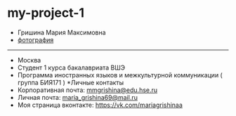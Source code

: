 # my-project-1
- Гришина Мария Максимовна
- [фотография](https://pp.userapi.com/c841238/v841238571/3f922/y-pkoaFyM3U.jpg)
***********
- Москва
- Студент 1 курса бакалавриата ВШЭ
- Программа иностранных языков и межкультурной коммуникации ( группа БИЯ171 )
*Личные контакты
- Корпоративная почта: mmgrishina@edu.hse.ru
- Личная почта: maria_grishina69@mail.ru
- Моя страница вконтакте: <https://vk.com/mariagrishinaa>

